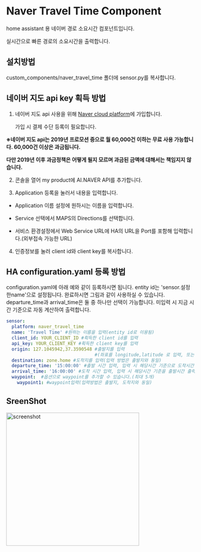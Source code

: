 Naver Travel Time Component
============================
home assistant 용 네이버 경로 소요시간 컴포넌트입니다.

실시간으로 빠른 경로의 소요시간을 출력합니다.

설치방법
---------
  custom_components/naver_travel_time 폴더에 sensor.py를 복사합니다.
  
네이버 지도 api key 획득 방법
 --------------------------  
 1) 네이버 지도 api 사용을 위해 [Naver cloud platform](https://www.ncloud.com/?language=ko-KR)에 가입합니다.

    가입 시 결제 수단 등록이 필요합니다.
 
 **※네이버 지도 api는 2019년 프로모션 중으로 월 60,000건 이하는 무료 사용 가능합니다. 60,000건 이상은 과금됩니다.**
   
   **다만 2019년 이후 과금정책은 어떻게 될지 모르며 과금된 금액에 대해서는 책임지지 않습니다.**
  
  2) 콘솔을 열어 my product에 AI.NAVER API를 추가합니다.
  
  3) Application 등록을 눌러서 내용을 입력합니다.
  
   - Application 이름 설정에 원하시는 이름을 입력합니다.
  
   - Service 선택에서 MAPS의 Directions를 선택합니다.
  
   - 서비스 환경설정에서 Web Service URL에 HA의 URL을 Port를 포함해 입력합니다.(외부접속 가능한 URL)
 
  4) 인증정보를 눌러 client id와 client key를 복사합니다.

HA configuration.yaml 등록 방법
-----------------------------  
  configuration.yaml에 아래 예와 같이 등록하시면 됩니다. entity id는 'sensor.설정한name'으로 설정됩니다. 완료하시면 그림과 같이 사용하실 수 있습니다.
  departure_time과 arrival_time은 둘 중 하나만 선택이 가능합니다. 미입력 시 지금 시간 기준으로 자동 계산하여 출력합니다.

~~~yaml
sensor:
  platform: naver_travel_time
  name: 'Travel Time' #원하는 이름을 입력(entity id로 이용됨)
  client_id: YOUR_CLIENT_ID #획득한 client id를 입력
  api_key: YOUR_CLIENT_KEY #획득한 client key를 입력
  origin: 127.1045942,37.3590548 #출발지를 입력
                                 #(좌표를 longitude,latitude 로 입력, 또는 좌표를 출력하는 device_tracker, zone, sensor이용가능)
  destination: zone.home #도착지를 입력(입력 방법은 출발지와 동일)
  departure_time: '15:00:00' #출발 시간 입력, 입력 시 해당시간 기준으로 도착시간 출력, 미입력 시 now로 자동 지정(출발시간 지정 시 도착시간 지정 불가)
  arrival_time: '16:00:00' #도착 시간 입력, 입력 시 해당시간 기준을 출발시간 출력(도착시간 지정 시 출발시간 지정 불가)
  waypoint:  #옵션으로 waypoint를 추가할 수 있습니다.(최대 5개)
    waypoint1: #waypoint입력(입력방법은 출발지, 도착지와 동일)
~~~

SreenShot
---------
<img width="355" alt="screenshot" src="https://user-images.githubusercontent.com/37936802/52165495-01ec4980-2745-11e9-86c1-d1ea2e3e1d45.png">
